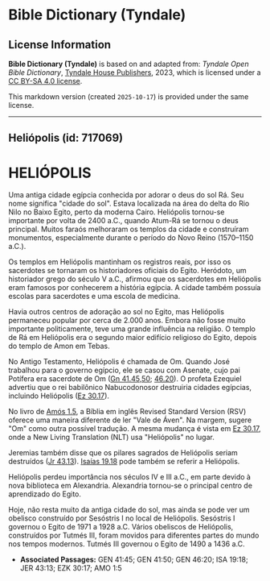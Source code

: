 # Bible Dictionary (Tyndale)

## License Information

**Bible Dictionary (Tyndale)** is based on and adapted from: _Tyndale Open Bible Dictionary_, [Tyndale House Publishers](https://tyndaleopenresources.com/), 2023, which is licensed under a [CC BY-SA 4.0 license](https://creativecommons.org/licenses/by-sa/4.0/legalcode.en).

This markdown version (created `2025-10-17`) is provided under the same license.



--------------------------------

## Heliópolis (id: 717069)

HELIÓPOLIS
==========

Uma antiga cidade egípcia conhecida por adorar o deus do sol Rá. Seu nome significa "cidade do sol". Estava localizada na área do delta do Rio Nilo no Baixo Egito, perto da moderna Cairo. Heliópolis tornou\-se importante por volta de 2400 a.C., quando Atum\-Rá se tornou o deus principal. Muitos faraós melhoraram os templos da cidade e construíram monumentos, especialmente durante o período do Novo Reino (1570–1150 a.C.).

Os templos em Heliópolis mantinham os registros reais, por isso os sacerdotes se tornaram os historiadores oficiais do Egito. Heródoto, um historiador grego do século V a.C., afirmou que os sacerdotes em Heliópolis eram famosos por conhecerem a história egípcia. A cidade também possuía escolas para sacerdotes e uma escola de medicina.

Havia outros centros de adoração ao sol no Egito, mas Heliópolis permaneceu popular por cerca de 2\.000 anos. Embora não fosse muito importante politicamente, teve uma grande influência na religião. O templo de Rá em Heliópolis era o segundo maior edifício religioso do Egito, depois do templo de Amon em Tebas.

No Antigo Testamento, Heliópolis é chamada de Om. Quando José trabalhou para o governo egípcio, ele se casou com Asenate, cujo pai Potífera era sacerdote de Om ([Gn 41\.45,50](https://ref.ly/Gen41:45,Gen41:50); [46\.20](https://ref.ly/Gen46:20)). O profeta Ezequiel advertiu que o rei babilônico Nabucodonosor destruiria cidades egípcias, incluindo Heliópolis ([Ez 30\.17](https://ref.ly/Ezek30:17)).

No livro de [Amós 1\.5](https://ref.ly/Amos1:5), a Bíblia em inglês Revised Standard Version (RSV) oferece uma maneira diferente de ler "Vale de Áven". Na margem, sugere "Om" como outra possível tradução. A mesma mudança é vista em [Ez 30\.17](https://ref.ly/Ezek30:17), onde a New Living Translation (NLT) usa "Heliópolis" no lugar.

Jeremias também disse que os pilares sagrados de Heliópolis seriam destruídos ([Jr 43\.13](https://ref.ly/Jer43:13)). [Isaías 19\.18](https://ref.ly/Isa19:18) pode também se referir a Heliópolis.

Heliópolis perdeu importância nos séculos IV e III a.C., em parte devido à nova biblioteca em Alexandria. Alexandria tornou\-se o principal centro de aprendizado do Egito.

Hoje, não resta muito da antiga cidade do sol, mas ainda se pode ver um obelisco construído por Sesóstris I no local de Heliópolis. Sesóstris I governou o Egito de 1971 a 1928 a.C. Vários obeliscos de Heliópolis, construídos por Tutmés III, foram movidos para diferentes partes do mundo nos tempos modernos. Tutmés III governou o Egito de 1490 a 1436 a.C.

* **Associated Passages:** GEN 41:45; GEN 41:50; GEN 46:20; ISA 19:18; JER 43:13; EZK 30:17; AMO 1:5

